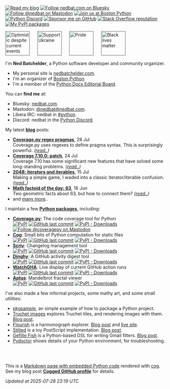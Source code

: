 <!--

You can manually process this file with cog:

    $ python -m pip install -r requirements.pip
    $ python -m cogapp -rP README.md

On GitHub, it's generated by an action:

    https://github.com/nedbat/nedbat/blob/main/.github/workflows/build.yml

-->

<!-- [[[cog

    import base64
    import datetime
    import os
    import sys
    import time
    from urllib.parse import quote, urlencode

    import requests

    def requests_get_json(url):
        """Get JSON data from a URL, with retries."""
        headers = {}
        token = None
        if "github.com" in url:
            token = os.environ.get("GITHUB_TOKEN", "")
        if token:
            headers["Authorization"] = f"Bearer {token}"

        for _ in range(3):
            sys.stderr.write(f"Fetching {url}\n")
            resp = requests.get(url, headers=headers)
            if resp.status_code == 200:
                break
            print(f"{resp.status_code} from {url}:", file=sys.stderr)
            print(resp.text, file=sys.stderr)
            time.sleep(1)
        else:
            raise Exception(f"Couldn't get data from {url}")
        return resp.json()

    def rounded_nice(n):
        """Make a good human-readable summary of a number: 1734 -> "1.7k"."""
        n = int(n)
        ndigits = len(str(n))
        if ndigits <= 3:
            return str(n)
        elif 3 < ndigits <= 4:
            return f"{round(n/1000, 1):.1f}k"
        elif 4 < ndigits <= 6:
            return f"{round(n/1000):d}k"
        elif 6 < ndigits <= 7:
            return f"{round(n/1_000_000, 1):.1f}M"
        elif 7 < ndigits <= 9:
            return f"{round(n/1_000_000):d}M"

    def shields_url(
        url=None,
        label=None,
        message=None,
        color=None,
        label_color=None,
        logo=None,
        logo_color=None,
    ):
        """Flexible building of a shields.io URL with optional components."""
        params = {"style": "flat"}
        if url is None:
            url = "".join([
                "/badge/",
                quote(label or ""),
                "-",
                quote(message),
                "-",
                color,
                ])
        else:
            if label:
                params["label"] = label
        url = "https://img.shields.io" + url
        if label_color:
            params["labelColor"] = label_color
        if logo:
            params["logo"] = logo
        if logo_color:
            params["logoColor"] = logo_color
        return url + "?" + urlencode(params)

    def md_image(image_url, text, link, title=None, attrs=None):
        """Build the Markdown for an image.

        image_url: the URL for the image.
        text: used for the alt text and the title if title is missing.
        link: the URL destination when clicking on the image.
        title: the title text to use.
        attrs: HTML attributes (switches to HTML syntax)
        """
        if title is None:
            title = text
        assert "]" not in text
        assert '"' not in title
        if attrs:
            img_attrs = " ".join(f'{k}="{v}"' for k, v in attrs.items())
            return f'[<img src="{image_url}" title="{title}" {img_attrs}/>]({link})'
        else:
            return f'[![{text}]({image_url} "{title}")]({link})'

    def badge(text=None, link=None, title=None, **kwargs):
        """Build the Markdown for a shields.io badge."""
        return md_image(image_url=shields_url(**kwargs), text=text, link=link, title=title)

    def badge_mastodon(server, handle):
        """A badge for a Mastodon account."""
        # https://github.com/badges/shields/issues/4492
        # https://docs.joinmastodon.org/methods/accounts/#lookup
        url = f"https://{server}/api/v1/accounts/lookup?acct={handle}"
        followers = requests_get_json(url)["followers_count"]
        return badge(
            label=f"@{handle}", message=rounded_nice(followers),
            logo="mastodon", color="96a3b0", label_color="450657", logo_color="white",
            text=f"Follow @{handle} on Mastodon", link=f"https://{server}/@{handle}",
        )

    def badge_bluesky(handle):
        """A badge for a Bluesky account."""
        url = f"https://public.api.bsky.app/xrpc/app.bsky.actor.getProfile?actor={handle}"
        followers = requests_get_json(url)["followersCount"]
        return badge(
            label=f"Bluesky", message=rounded_nice(followers),
            logo="icloud", label_color="3686f7", color="96a3b0", logo_color="white",
            text=f"Follow {handle} on Bluesky", link=f"https://bsky.app/profile/{handle}",
        )

    def badge_stackoverflow(userid):
        """A badge for a Stackoverflow account."""
        data = requests_get_json(f"https://api.stackexchange.com/2.3/users/{userid}?order=desc&sort=reputation&site=stackoverflow")["items"][0]
        rep_points = rounded_nice(data["reputation"])
        gold = rounded_nice(data["badge_counts"]["gold"])
        silver = rounded_nice(data["badge_counts"]["silver"])
        bronze = rounded_nice(data["badge_counts"]["bronze"])
        sp = "\N{THIN SPACE}"
        return badge(
            logo="stackoverflow", logo_color=None, label_color="333333", color="e6873e",
            message=(
                f"{rep_points} "
                + f"\N{LARGE YELLOW CIRCLE}{sp}{gold} "
                + f"\N{MEDIUM WHITE CIRCLE}{sp}{silver} "
                + f"\N{LARGE BROWN CIRCLE}{sp}{bronze}"
            ),
            text="Stack Overflow reputation", link=data["link"],
        )

    def data_url(image_file):
        """Read an image file and return a self-contained data URL."""
        assert image_file.endswith((".png", ".jpg"))
        with open(image_file, "rb") as imgf:
            b64 = base64.b64encode(imgf.read()).decode("ascii")
        return f"data:image/png;base64,{b64}"

]]] -->
<!-- [[[end]]] -->

<!--
  ##
  ## BADGES
  ##
  -->

<!-- [[[cog
print(badge(
    logo=data_url("pencil.png"), logo_color="white", label_color="eeeeee", message="Blog etc", color="888888",
    text="Read my blog", link="https://nedbatchelder.com",
))
print(badge_bluesky("nedbat.com"))
print(badge_mastodon("hachyderm.io", "nedbat"))
print(badge(
    logo="meetup", logo_color="red", label_color="eeeeee", message="Boston Python", color="4d7954",
    text="Join us at Boston Python", link="https://about.bostonpython.com",
))
print(badge(
    logo="discord", logo_color="white", label_color="7289da", message="Discord", color="ffe97c",
    text="Python Discord", link="https://discord.gg/python",
))
print(badge(
    logo="GitHub", label="\N{HEAVY BLACK HEART}", message="Sponsor me", color="brightgreen",
    text="Sponsor me on GitHub", link="https://github.com/sponsors/nedbat",
))
print(badge_stackoverflow(userid=14343))
print(badge(
    logo="python", logo_color="FFE873", label_color="306998", message="PyPI", color="4B8BBE",
    text="My PyPI packages", link="https://pypi.org/user/nedbatchelder",
))
]]] -->
[![Read my blog](https://img.shields.io/badge/-Blog%20etc-888888?style=flat&labelColor=eeeeee&logo=data%3Aimage%2Fpng%3Bbase64%2CiVBORw0KGgoAAAANSUhEUgAAADgAAAA4CAMAAACfWMssAAABpFBMVEX%2F%2F%2F%2F%2F%2F%2F%2F%2F%2F%2F%2F%2F%2F%2F%2F%2F%2F%2F8AAAD%2F%2F%2F%2F%2F%2F%2F%2F%2F%2F%2F8AAAAAAACwsLABAQEBAQEBAQGlpaUCAgICAgIXFxdycnKAgIBVVVSZmZgDAwMQEBANDQ0JCQgCAgIAAAAWFhYAAAAYGBgXFxcVFRUEBAQ5OTkZGRlTU1NqampmZmaAgHxfX198fHyKioqQkJCurqoMDAwFBQQAAAAgIB0QEBARERAjIyMaGhoXFxcVFRUAAAAVFRUXFxcVFRUBAQEnJyc9PT0uLi4tLS0lJSUzMzMtLS1ISEhFRUVERERhYV5XV1cPDw9GRkZWVlY%2FPz5aWlpjY19hYWFaWlojIyNjY2NLS0srKytnZ2c2NjZzc3IKCgqFhYUrKyuNjYDa2toFBQUaGhoXFxcKCgoUFBQcHBwKCgoKCgoAAAAICAEWFhYnJyMAAAAKCgoMDAwAAAAAAAAjIyM2NjYAAAARERExMSkKCgpRUU4bGxtHR0cAAAA%2BPj4oKCdOTkhZWVkFBQVPT086OjpNTUk5OTkBAQFLS0teXlZKSkpQUFBvb241NTUAAABvb294eHgAAACBIqjAAAAAi3RSTlMBBgMHCAACBQT9%2Bw%2F18eoT7efLNCQeF%2Fny8u%2Fk29nW08%2B3eHZYOi8rKCMgGxkH%2BvXz7Ofk4t%2Fc1cfFwLy2spiUjoqFd2VjXVlTUVBMR0ZCPz8%2BOzs3NjEtLB0aCwr%2B9Orq6OXi09LMxr%2B%2Fu7qro5qSj46HhIOAf317dXBtamlhVVBHRDYxKSckHhcWCkdRuAAAArhJREFUSMeV1mdX2zAUBuDrCNlJWIEQ9ipQNi0tpYWyZwuljEILBbr33nvv8f7pxkoT2fg6TvRFOdf3OTrOa9kiYVphU0hBycmQBWSEQgapyaICKcywRcKe7KbdticzCZFqIocT5HSGxxXuA1DVUkCWfdXhpL%2BzUk6NZ8pRXq6pYqEaeKGacnYjSdcjxUYtMJPspRxd6XGgOenIWi8GWskgH0deV96b6l3tR2Q%2BRBlnOZ003G446SrTmX0tQskO6b%2FV4cjtKm8BGNxWzr76BljKyZWrGBq20%2Ff0GWijAEcZB1z%2Fk3LfY4hsZuJwupDT9TYjPW6W2u5HGTBNlHYy2AFDpWR01QGTZBCzXsjheprgHHcKE%2FXAo2QTcU7Hf%2F4Y3ONuIzCudgcTP%2Bv0GDdVUzbX3cC4iVQT5esm073%2BruIo46bSvZSfe5rpJV83yLjnupfUtvA%2Bbp1HGPdSuzC5nczmXjuz5h%2FvjgEvi7S67olYdzi7U1PIuy3aGXfhrdtJYtwVZr13e5wgz3aKX2LcB09mnm0RP8S4WW%2FWtKf0jXHROS5rt9tfy7h5LmsKdAdOsFmTy9X4OCYzcrhVxlWd5J0gXVqp5h3%2F6tTrLV%2F0uqJT3BdeuOJYOsg7%2FhWo41jn3GnfV5mOY8zriv2djiMR9bplf6fjeIXivW7F3%2Bk4%2BgaqOxtdLnYmi9NxLOKh7K53uJKsTscxii1hdl3T7mzgyUCVfkeH7N%2B%2FrmoX%2BIVXcUxjTpW2LitXFg92Ko7duthOqnQuZrv27E7HsYDH%2F0uJMaBuUzvu8dZxyFF8TK33IIr694XsAVY7HcfPCIrWhFwcAYY%2FJUtZ19NxSGMKQE1LI6L3N4TM%2BcBMRl8J7NE%2F0UXaBcUfNslsUwm0%2FLXMQOeO4zZwY7ZPlfJwkjoi974IM28naC3uKOXh%2FgEMt7c2Kju6aAAAAABJRU5ErkJggg%3D%3D&logoColor=white "Read my blog")](https://nedbatchelder.com)
[![Follow nedbat.com on Bluesky](https://img.shields.io/badge/Bluesky-4.2k-96a3b0?style=flat&labelColor=3686f7&logo=icloud&logoColor=white "Follow nedbat.com on Bluesky")](https://bsky.app/profile/nedbat.com)
[![Follow @nedbat on Mastodon](https://img.shields.io/badge/%40nedbat-3.8k-96a3b0?style=flat&labelColor=450657&logo=mastodon&logoColor=white "Follow @nedbat on Mastodon")](https://hachyderm.io/@nedbat)
[![Join us at Boston Python](https://img.shields.io/badge/-Boston%20Python-4d7954?style=flat&labelColor=eeeeee&logo=meetup&logoColor=red "Join us at Boston Python")](https://about.bostonpython.com)
[![Python Discord](https://img.shields.io/badge/-Discord-ffe97c?style=flat&labelColor=7289da&logo=discord&logoColor=white "Python Discord")](https://discord.gg/python)
[![Sponsor me on GitHub](https://img.shields.io/badge/%E2%9D%A4-Sponsor%20me-brightgreen?style=flat&logo=GitHub "Sponsor me on GitHub")](https://github.com/sponsors/nedbat)
[![Stack Overflow reputation](https://img.shields.io/badge/-377k%20%F0%9F%9F%A1%E2%80%8977%20%E2%9A%AA%E2%80%89581%20%F0%9F%9F%A4%E2%80%89674-e6873e?style=flat&labelColor=333333&logo=stackoverflow "Stack Overflow reputation")](https://stackoverflow.com/users/14343/ned-batchelder)
[![My PyPI packages](https://img.shields.io/badge/-PyPI-4B8BBE?style=flat&labelColor=306998&logo=python&logoColor=FFE873 "My PyPI packages")](https://pypi.org/user/nedbatchelder)
<!-- [[[end]]] -->

<!--
  ##
  ## CAUSES
  ##
  -->

<!-- [[[cog
attrs = {"height": 75, "style": "border: 1px solid #888"}
print(md_image("https://nedbatchelder.com/pix/us-flag.png", "Optimistic despite current events", "https://nedbatchelder.com/blog/202411/my_politics.html", attrs=attrs))
print("&#xa0;" * 4)
print(md_image("https://nedbatchelder.com/pix/ukraine.png", "Support Ukraine", "https://stand-with-ukraine.pp.ua/#support-ukraine", attrs=attrs))
print("&#xa0;" * 4)
print(md_image("https://nedbatchelder.com/pix/progressprideflag.png", "Pride", "https://nedbatchelder.com/blog/201207/my_mom_got_married.html", attrs=attrs))
print("&#xa0;" * 4)
print(md_image("https://nedbatchelder.com/pix/blm.jpg", "Black lives matter", "https://nedbatchelder.com/blog/202006/black_lives_matter.html", attrs=attrs))
]]] -->
[<img src="https://nedbatchelder.com/pix/us-flag.png" title="Optimistic despite current events" height="75" style="border: 1px solid #888"/>](https://nedbatchelder.com/blog/202411/my_politics.html)
&#xa0;&#xa0;&#xa0;&#xa0;
[<img src="https://nedbatchelder.com/pix/ukraine.png" title="Support Ukraine" height="75" style="border: 1px solid #888"/>](https://stand-with-ukraine.pp.ua/#support-ukraine)
&#xa0;&#xa0;&#xa0;&#xa0;
[<img src="https://nedbatchelder.com/pix/progressprideflag.png" title="Pride" height="75" style="border: 1px solid #888"/>](https://nedbatchelder.com/blog/201207/my_mom_got_married.html)
&#xa0;&#xa0;&#xa0;&#xa0;
[<img src="https://nedbatchelder.com/pix/blm.jpg" title="Black lives matter" height="75" style="border: 1px solid #888"/>](https://nedbatchelder.com/blog/202006/black_lives_matter.html)
<!-- [[[end]]] -->


<!--
  ##
  ## ME
  ##
  -->

I'm **Ned Batchelder**, a Python software developer and community organizer.

- My personal site is [nedbatchelder.com][nedbat].
- I'm an organizer of [Boston Python][bp].
- I'm a member of the [Python Docs Editorial Board][pdeb].

You can **find me** at:

- Bluesky: [nedbat.com](https://bsky.app/profile/nedbat.com).
- Mastodon: [@nedbat@nedbat.com][mastodon].
- Libera IRC: nedbat in [#python][libera].
- Discord: nedbat in the [Python Discord][discord].

<!--
  ##
  ## BLOG POSTS
  ##
  -->

<!-- [[[cog
    blogdata = requests_get_json("https://nedbatchelder.com/summary.json")

    def write_blog_post(entry, twoline=False):
        when = datetime.datetime.strptime(entry['when_iso'], "%Y%m%d")
        print(f"- **[{entry['title']}]({entry['url']})**, {when:%-d %b}", end="")
        if twoline:
            print(f"<br/>\n{entry['description_text']} *([read..]({entry['url']}))*")
        else:
            print()
]]] -->
<!-- [[[end]]] -->

My latest **[blog][blog]** posts:

<!-- [[[cog
    N_ENTRIES = 4
    entries = blogdata["entries"][:N_ENTRIES]
    for entry in entries:
        write_blog_post(entry, twoline=True)
    print("- and [many more][blog]..")
]]] -->
- **[Coverage.py regex pragmas](https://nedbatchelder.com/blog/202507/coveragepy_regex_pragmas.html)**, 28 Jul<br/>
Coverage.py uses regexes to define pragma syntax. This is surprisingly powerful. *([read..](https://nedbatchelder.com/blog/202507/coveragepy_regex_pragmas.html))*
- **[Coverage 7.10.0: patch](https://nedbatchelder.com/blog/202507/coverage_7100_patch.html)**, 24 Jul<br/>
Coverage 7.10 has some significant new features that have solved some long-standing problems. *([read..](https://nedbatchelder.com/blog/202507/coverage_7100_patch.html))*
- **[2048: iterators and iterables](https://nedbatchelder.com/blog/202507/2048_iterators_and_iterables.html)**, 15 Jul<br/>
Making a simple game, I waded into a classic iterator/iterable confusion. *([read..](https://nedbatchelder.com/blog/202507/2048_iterators_and_iterables.html))*
- **[Math factoid of the day: 63](https://nedbatchelder.com/blog/202506/math_factoid_of_the_day_63.html)**, 16 Jun<br/>
Two geometric facts about 63, but how to connect them? *([read..](https://nedbatchelder.com/blog/202506/math_factoid_of_the_day_63.html))*
- and [many more][blog]..
<!-- [[[end]]] -->

<!--
  ##
  ## PYPI PACKAGES
  ##
  -->

<!-- [[[cog
    pkgs = [
        # (pypi name, human name, github repo, (mastserver, masthandle)),
        ("coverage", "Coverage.py", "nedbat/coveragepy", ("hachyderm.io", "coveragepy")),
        ("cogapp", "Cog", "nedbat/cog"),
        ("scriv", "Scriv", "nedbat/scriv"),
        ("dinghy", "Dinghy", "nedbat/dinghy"),
        ("watchgha", "WatchGHA", "nedbat/watchgha"),
        ("aptus", "Aptus", "nedbat/aptus"),
    ]

    def write_package(pkg, human, repo, mastinfo=None):
        description = requests_get_json(f"https://api.github.com/repos/{repo}")["description"]
        main_line = f"[**{human}**](https://github.com/{repo}): {description}"
        pypi_badge = badge(
            url=f"/pypi/v/{pkg}?style=flat",
            text="PyPI",
            link=f"https://pypi.org/project/{pkg}",
            title=f"The {pkg} PyPI page",
        )
        github_badge = badge(
            url=f"/github/last-commit/{repo}?logo=github&style=flat",
            text="GitHub last commit",
            link=f"https://github.com/{repo}/commits",
            title=f"Recent {human.lower()} commits",
        )
        pypi_downloads_badge = badge(
            url=f"/pypi/dm/{pkg}?style=flat",
            text="PyPI - Downloads",
            link=f"https://pypistats.org/packages/{pkg}",
            title=f"Download stats for {pkg}",
        )
        print(f"- {main_line}<br/>")
        print(f"  {pypi_badge} {github_badge} {pypi_downloads_badge}")
        if mastinfo is not None:
            print(f"  {badge_mastodon(*mastinfo)}")
]]] -->
<!-- [[[end]]] -->

I maintain a few [**Python packages**][ned_pypi], including:

<!-- [[[cog
    for args in pkgs:
        write_package(*args)
]]] -->
- [**Coverage.py**](https://github.com/nedbat/coveragepy): The code coverage tool for Python<br/>
  [![PyPI](https://img.shields.io/pypi/v/coverage?style=flat?style=flat "The coverage PyPI page")](https://pypi.org/project/coverage) [![GitHub last commit](https://img.shields.io/github/last-commit/nedbat/coveragepy?logo=github&style=flat?style=flat "Recent coverage.py commits")](https://github.com/nedbat/coveragepy/commits) [![PyPI - Downloads](https://img.shields.io/pypi/dm/coverage?style=flat?style=flat "Download stats for coverage")](https://pypistats.org/packages/coverage)
  [![Follow @coveragepy on Mastodon](https://img.shields.io/badge/%40coveragepy-286-96a3b0?style=flat&labelColor=450657&logo=mastodon&logoColor=white "Follow @coveragepy on Mastodon")](https://hachyderm.io/@coveragepy)
- [**Cog**](https://github.com/nedbat/cog): Small bits of Python computation for static files<br/>
  [![PyPI](https://img.shields.io/pypi/v/cogapp?style=flat?style=flat "The cogapp PyPI page")](https://pypi.org/project/cogapp) [![GitHub last commit](https://img.shields.io/github/last-commit/nedbat/cog?logo=github&style=flat?style=flat "Recent cog commits")](https://github.com/nedbat/cog/commits) [![PyPI - Downloads](https://img.shields.io/pypi/dm/cogapp?style=flat?style=flat "Download stats for cogapp")](https://pypistats.org/packages/cogapp)
- [**Scriv**](https://github.com/nedbat/scriv): Changelog management tool<br/>
  [![PyPI](https://img.shields.io/pypi/v/scriv?style=flat?style=flat "The scriv PyPI page")](https://pypi.org/project/scriv) [![GitHub last commit](https://img.shields.io/github/last-commit/nedbat/scriv?logo=github&style=flat?style=flat "Recent scriv commits")](https://github.com/nedbat/scriv/commits) [![PyPI - Downloads](https://img.shields.io/pypi/dm/scriv?style=flat?style=flat "Download stats for scriv")](https://pypistats.org/packages/scriv)
- [**Dinghy**](https://github.com/nedbat/dinghy): A GitHub activity digest tool<br/>
  [![PyPI](https://img.shields.io/pypi/v/dinghy?style=flat?style=flat "The dinghy PyPI page")](https://pypi.org/project/dinghy) [![GitHub last commit](https://img.shields.io/github/last-commit/nedbat/dinghy?logo=github&style=flat?style=flat "Recent dinghy commits")](https://github.com/nedbat/dinghy/commits) [![PyPI - Downloads](https://img.shields.io/pypi/dm/dinghy?style=flat?style=flat "Download stats for dinghy")](https://pypistats.org/packages/dinghy)
- [**WatchGHA**](https://github.com/nedbat/watchgha): Live display of current GitHub action runs<br/>
  [![PyPI](https://img.shields.io/pypi/v/watchgha?style=flat?style=flat "The watchgha PyPI page")](https://pypi.org/project/watchgha) [![GitHub last commit](https://img.shields.io/github/last-commit/nedbat/watchgha?logo=github&style=flat?style=flat "Recent watchgha commits")](https://github.com/nedbat/watchgha/commits) [![PyPI - Downloads](https://img.shields.io/pypi/dm/watchgha?style=flat?style=flat "Download stats for watchgha")](https://pypistats.org/packages/watchgha)
- [**Aptus**](https://github.com/nedbat/aptus): Mandelbrot fractal viewer<br/>
  [![PyPI](https://img.shields.io/pypi/v/aptus?style=flat?style=flat "The aptus PyPI page")](https://pypi.org/project/aptus) [![GitHub last commit](https://img.shields.io/github/last-commit/nedbat/aptus?logo=github&style=flat?style=flat "Recent aptus commits")](https://github.com/nedbat/aptus/commits) [![PyPI - Downloads](https://img.shields.io/pypi/dm/aptus?style=flat?style=flat "Download stats for aptus")](https://pypistats.org/packages/aptus)
<!-- [[[end]]] -->

<!--
  ##
  ## OTHER PROJECTS
  ##
  -->

I've also made a few informal projects, some mathy art, and some small utilities:

- [pkgsample](https://github.com/nedbat/pkgsample), an simple example of how to package a Python project.
- [Truchet images](https://github.com/nedbat/truchet) explores Truchet tiles, and rendering images with them.
  [Blog post](https://nedbatchelder.com/blog/202208/truchet_images.html).
- [Flourish](https://github.com/nedbat/flourish) is a harmonograph explorer.
  [Blog post](https://nedbatchelder.com/blog/202101/flourish.html) and [live site](https://flourish.nedbat.com/).
- [Stilted](https://github.com/nedbat/stilted) is a toy PostScript implementation.
  [Blog post](https://nedbatchelder.com/blog/202208/stilted.html).
- [Gefilte Fish](https://github.com/nedbat/gefilte) is a Python-based DSL for writing Gmail filters.
  [Blog post](https://nedbatchelder.com/blog/202103/gefilte_fish_gmail_filter_creation.html).
- [Pydoctor](https://github.com/nedbat/pydoctor) shows details of your Python environment, for troubleshooting.

<!--
  ##
  ## FOOTER
  ##
  -->

<br/>
<br/>

This is a [Markdown page with embedded Python code][readme.md] rendered with [cog][cog].
See my blog post **[Cogged GitHub profile][blog_post]** for details.

<!-- [[[cog
    print(f"*Updated at {datetime.datetime.now():%Y-%m-%d %H:%M} UTC*")
]]] -->
*Updated at 2025-07-28 23:19 UTC*
<!-- [[[end]]] -->

[nedbat]: https://nedbatchelder.com "My site with blog, talks, etc"
[blog]: https://nedbatchelder.com/blog "My blog"
[mastodon]: https://hachyderm.io/@nedbat
[discord]: https://pythondiscord.com
[libera]: https://libera.chat
[bp]: https://bostonpython.com "The Boston Python home page"
[pdeb]: https://python.github.io/editorial-board/
[ned_pypi]: https://pypi.org/user/nedbatchelder "The list of all my packages on PyPI"
[cog]: https://github.com/nedbat/cog "The cog repo on GitHub"
[readme.md]: https://github.com/nedbat/nedbat/blob/main/README.md?plain=1 "The raw source for this GitHub profile"
[blog_post]: https://nedbatchelder.com/blog/202409/cogged_github_profile.html "Discussion of how this page is constructed"
